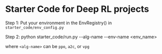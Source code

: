 # Starter Code for Deep RL projects

Step 1: Put your environment in the EnvRegistry() in `starter_code/env_config.py`

Step 2: 
    python starter_code/run.py --alg-name <alg-name> --env-name <env_name>

where `<alg-name>` can be `ppo`, `a2c`, or `vpg`
